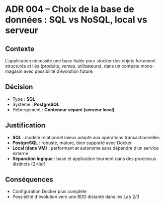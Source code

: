 # ADR 004 – Choix de la base de données : SQL vs NoSQL, local vs serveur

## Contexte

L'application nécessite une base fiable pour stocker des objets fortement structurés et liés (produits, ventes, utilisateurs), dans un contexte mono-magasin avec possibilité d’évolution future.

## Décision

- Type : **SQL**
- Système : **PostgreSQL**
- Hébergement : **Conteneur séparé (serveur local)**

## Justification

- **SQL** : modèle relationnel mieux adapté aux opérations transactionnelles
- **PostgreSQL** : robuste, mature, bien supporté avec Docker
- **Local (dans VM)** : performant et autonome sans dépendre d’un service externe
- **Séparation logique** : base et application tournent dans des processus distincts (2-tier)

## Conséquences

- Configuration Docker plus complète
- Possibilité d'évolution vers une BDD distante dans les Lab 2/3

